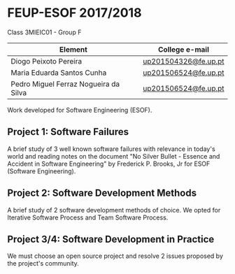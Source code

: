 # FEUP-ESOF 2017/2018

Class 3MIEIC01 - Group F

Element | College e-mail
--------|----------------
Diogo Peixoto Pereira | up201504326@fe.up.pt
Maria Eduarda Santos Cunha | up201506524@fe.up.pt
Pedro Miguel Ferraz Nogueira da Silva | up201506524@fe.up.pt

Work developed for Software Engineering (ESOF).

## Project 1: Software Failures
A brief study of 3 well known software failures with relevance in today's world and reading notes on the document "No Silver Bullet - Essence and Accident in Software Engineering" by Frederick P. Brooks, Jr for ESOF (Software Engineering).

## Project 2: Software Development Methods
A brief study of 2 software development methods of choice. We opted for Iterative Software Process and Team Software Process.

## Project 3/4: Software Development in Practice
We must choose an open source project and resolve 2 issues proposed by the project's community.
